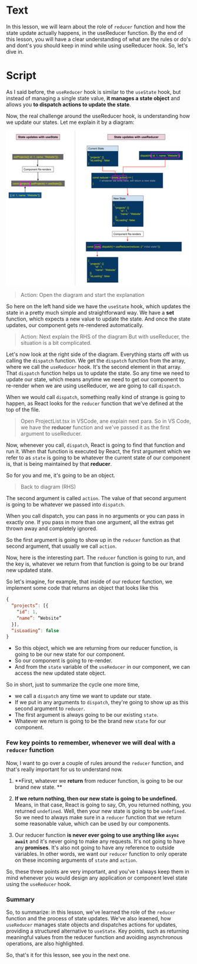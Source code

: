# Text
In this lesson, we will learn about the role of `reducer` function and how the state update actually happens, in the useReducer function. By the end of this lesson, you will have a clear understanding of what are the rules or do's and dont's you should keep in mind while using useReducer hook. So, let's dive in.

# Script
As I said before, the `useReducer` hook is similar to the `useState` hook, but instead of managing a single state value, **it manages a state object** and allows you **to dispatch actions to update the state**.

Now, the real challenge around the useReducer hook, is understanding how we update our states. Let me explain it by a diagram:

![rules](./rules.png)
> Action: Open the diagram and start the explanation

So here on the left hand side we have the `useState` hook, which updates the state in a pretty much simple and straightforward way. We have a **set** function, which expects a new value to update the state. And once the state updates, our component gets re-rendered automatically.

> Action: Next explain the RHS of the diagram
But with useReducer, the situation is a bit complicated.

Let's now look at the right side of the diagram. Everything starts off with us calling the `dispatch` function. We get the `dispatch` function from the array, where we call the `useReducer` hook. It's the second element in that array. That `dispatch` function helps us to update the state. So any time we need to update our state, which means anytime we need to get our component to re-render when we are using useReducer, we are going to call `dispatch`.

When we would call `dispatch`, something really kind of strange is going to happen, as React looks for the `reducer` function that we've defined at the top of the file.

> Open ProjectList.tsx in VSCode, ane explain next para.
So in VS Code, we have the **reducer** function and we've passed it as the first argument to useReducer.


Now, whenever you call, `dispatch`, React is going to find that function and run it. When that function is
 executed by React, the first argument which we refer to as `state` is going to be whatever the current state of our component is, that is being maintained by that **reducer**.

So for you and me, it's going to be an object.

> Back to diagram (RHS)

The second argument is called `action`. The value of that second argument is going to be whatever we passed into `dispatch`.

When you call dispatch, you can pass in no arguments or you can pass in exactly one. If you pass in more than one argument, all the extras get thrown away and completely ignored.

So the first argument is going to show up in the `reducer` function as that second argument, that usually we call `action`.

Now, here is the interesting part. The `reducer` function is going to run, and the key is, whatever we return from that function is going to be our brand new updated state.

So let's imagine, for example, that inside of our reducer function, we implement some code that returns an object that looks like this
```js
{
  “projects”: [{
	“id”: 1,
	“name”: “Website”
  }],
  “isLoading”: false
}
```
- So this object, which we are returning from our reducer function, is going to be our new state for our component. 
- So our component is going to re-render.
- And from the `state` variable of the `useReducer` in our component, we can access the new updated state object.

So in short, just to summarize the cycle one more time, 
- we call a `dispatch` any time we want to update our state.
- If we put in any arguments to `dispatch`, they're going to show up as this second argument to `reducer`.
- The first argument is always going to be our existing `state`.
- Whatever we return is going to be the brand new `state` for our component.

### Few key points to remember, whenever we will deal with a `reducer` function
Now, I want to go over a couple of rules around the `reducer` function, and that's really important for us to understand now.

1. **First, whatever we **return** from reducer function, is going to be our brand new state. **
      
2. **If we return nothing, then our new state is going to be undefined.** 
      Means, in that case, React is going to say, Oh, you returned nothing, you returned `undefined`. Well, then your new state is going to be `undefined`. So we need to always make sure in a `reducer` function that we return some reasonable value, which can be used by our components.
3. Our reducer function **is never ever going to use anything like `async await`** and it's never going to make any requests. It's not going to have any **promises**. It's also not going to have any reference to outside variables. In other words, we want our `reducer` function to only operate on these incoming arguments of `state` and `action`.

So, these three points are very important, and you've t always keep them in mind whenever you would design any application or component level state using the `useReducer` hook.

### Summary
So, to summarize:
in this lesson, we've learned the role of the `reducer` function and the process of state updates. We've also leaened, how `useReducer` manages state objects and dispatches actions for updates, providing a structured alternative to `useState`. Key points, such as returning meaningful values from the reducer function and avoiding asynchronous operations, are also highlighted.

So, that's it for this lesson, see you in the next one.

